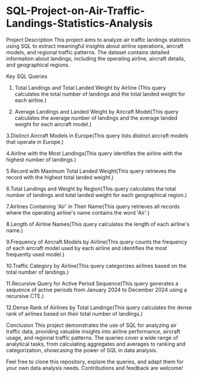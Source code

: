 # SQL-Project-on-Air-Traffic-Landings-Statistics-Analysis

Project Description
This project aims to analyze air traffic landings statistics using SQL to extract meaningful insights about airline operations, aircraft models, and regional traffic patterns. The dataset contains detailed information about landings, including the operating airline, aircraft details, and geographical regions.

Key SQL Queries
1. Total Landings and Total Landed Weight by Airline (This query calculates the total number of landings and the total landed weight for each airline.)
   
2. Average Landings and Landed Weight by Aircraft Model(This query calculates the average number of landings and the average landed weight for each aircraft model.)

3.Distinct Aircraft Models in Europe(This query lists distinct aircraft models that operate in Europe.)

4.Airline with the Most Landings(This query identifies the airline with the highest number of landings.)

5.Record with Maximum Total Landed Weight(This query retrieves the record with the highest total landed weight.)

6.Total Landings and Weight by Region(This query calculates the total number of landings and total landed weight for each geographical region.)

7.Airlines Containing 'Air' in Their Name(This query retrieves all records where the operating airline's name contains the word 'Air'.)

8.Length of Airline Names(This query calculates the length of each airline's name.)

9.Frequency of Aircraft Models by Airline(This query counts the frequency of each aircraft model used by each airline and identifies the most frequently used model.)

10.Traffic Category by Airline(This query categorizes airlines based on the total number of landings.)

11.Recursive Query for Active Period Sequence(This query generates a sequence of active periods from January 2024 to December 2024 using a recursive CTE.)

12.Dense Rank of Airlines by Total Landings(This query calculates the dense rank of airlines based on their total number of landings.)



Conclusion
This project demonstrates the use of SQL for analyzing air traffic data, providing valuable insights into airline performance, aircraft usage, and regional traffic patterns. The queries cover a wide range of analytical tasks, from calculating aggregates and averages to ranking and categorization, showcasing the power of SQL in data analysis.


Feel free to clone this repository, explore the queries, and adapt them for your own data analysis needs. Contributions and feedback are welcome!

